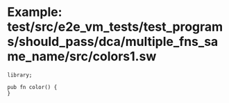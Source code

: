 # Example: test/src/e2e_vm_tests/test_programs/should_pass/dca/multiple_fns_same_name/src/colors1.sw

```sway
library;

pub fn color() {
}

```
